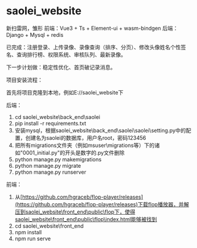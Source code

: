# saolei_website

新扫雷网，雏形
前端：Vue3 + Ts + Element-ui + wasm-bindgen
后端：Django + Mysql + redis

已完成：注册登录、上传录像、录像查询（排序、分页）、修改头像姓名个性签名、查询排行榜、权限系统、审核队列、最新录像。

下一步计划做：稳定性优化、首页破记录消息。

项目安装流程：

首先将项目克隆到本地，例如E://saolei_website下

后端：
1. cd saolei_website\back_end\saolei
1. pip install -r requirements.txt
1. 安装mysql，根据saolei_website\back_end\saolei\saolei\setting.py中的配置，创建名为saolei的数据库，用户名root，密码123456
1. 把所有migrations文件夹（例如msuser\migrations等）下的诸如"0001_initial.py"的开头是数字的.py文件删除
1. python manage.py makemigrations
1. python manage.py migrate
1. python manage.py runserver

前端：
1. 从[https://github.com/hgraceb/flop-player/releases](https://github.com/hgraceb/flop-player/releases)下载flop播放器，并解压到saolei_website\front_end\public\flop下，使得saolei_website\front_end\public\flop\index.html能够被找到
1. cd saolei_website\front_end
1. npm install
1. npm run serve

